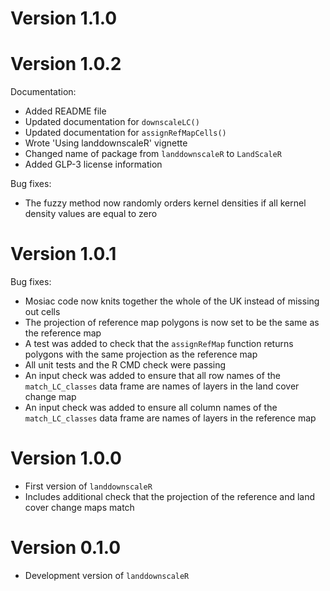 
# Version 1.1.0

# Version 1.0.2

Documentation:
- Added README file
- Updated documentation for `downscaleLC()`
- Updated documentation for `assignRefMapCells()`
- Wrote 'Using landdownscaleR' vignette
- Changed name of package from `landdownscaleR` to `LandScaleR`
- Added GLP-3 license information

Bug fixes:
- The fuzzy method now randomly orders kernel densities if all kernel density values are equal to zero

# Version 1.0.1

Bug fixes:
- Mosiac code now knits together the whole of the UK instead of missing out cells
- The projection of reference map polygons is now set to be the same as the reference map
- A test was added to check that the `assignRefMap` function returns polygons with the same projection as the reference map
- All unit tests and the R CMD check were passing
- An input check was added to ensure that all row names of the `match_LC_classes` data frame are names of layers in the land cover change map
- An input check was added to ensure all column names of the `match_LC_classes` data frame are names of layers in the reference map

# Version 1.0.0

- First version of `landdownscaleR`
- Includes additional check that the projection of the reference and land cover change maps match

# Version 0.1.0

- Development version of `landdownscaleR`
